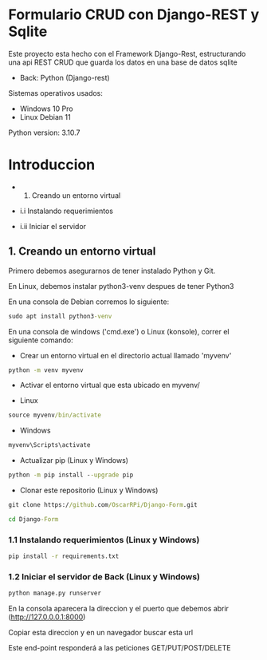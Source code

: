 # Formulario CRUD con Django-REST y Sqlite 

Este proyecto esta hecho con el Framework Django-Rest, estructurando una api REST CRUD que guarda los datos en una base de datos sqlite

* Back: Python (Django-rest)

Sistemas operativos usados:

* Windows 10 Pro
* Linux Debian 11

Python version: 3.10.7

# Introduccion

* 1. Creando un entorno virtual

* i.i Instalando requerimientos
* i.ii Iniciar el servidor

## 1. Creando un entorno virtual

Primero debemos asegurarnos de tener instalado Python y Git. 

En Linux, debemos instalar python3-venv despues de tener Python3

En una consola de Debian corremos lo siguiente:

```cmd
sudo apt install python3-venv
```
En una consola de windows ('cmd.exe') o Linux (konsole), correr el siguiente comando:

* Crear un entorno virtual en el directorio actual llamado 'myvenv'
```cmd
python -m venv myvenv
```
* Activar el entorno virtual que esta ubicado en myvenv/

- Linux
```cmd
source myvenv/bin/activate
```
- Windows
```cmd
myvenv\Scripts\activate
```
* Actualizar pip (Linux y Windows)
```cmd
python -m pip install --upgrade pip
```
* Clonar este repositorio (Linux y Windows)
```cmd
git clone https://github.com/OscarRPi/Django-Form.git
```

```cmd
cd Django-Form
```

### 1.1 Instalando requerimientos (Linux y Windows)

```cmd
pip install -r requirements.txt
```

### 1.2 Iniciar el servidor de Back (Linux y Windows)

```cmd
python manage.py runserver
```
En la consola aparecera la direccion y el puerto que debemos abrir (http://127.0.0.0.1:8000)

Copiar esta direccion y en un navegador buscar esta url

Este end-point responderá a las peticiones GET/PUT/POST/DELETE
